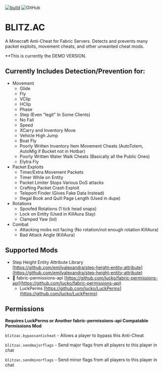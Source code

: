 [![build](https://github.com/CoolMineman/CheaterDeleter/actions/workflows/build.yml/badge.svg)](https://github.com/CoolMineman/CheaterDeleter/actions/workflows/build.yml)
![GitHub](https://img.shields.io/github/license/CoolMineman/CheaterDeleter)
# BLITZ.AC

A Minecraft Anti-Cheat for Fabric Servers. Detects and prevents many packet exploits, movement cheats, and other unwanted cheat mods.


**This is currently the DEMO VERSION.

## Currently Includes Detection/Prevention for:

* Movement
    * Glide
    * Fly
    * VClip
    * HClip
    * Phase
    * Step (Even "legit" In Some Clients)
    * No Fall
    * Speed
    * XCarry and Inventory Move
    * Vehicle High Jump
    * Boat Fly
    * Poorly Written Inventory Item Movement Cheats (AutoTotem, AutoMlg if Bucket not in Hotbar)
    * Poorly Written Water Walk Cheats (Basically all the Public Ones)
    * Elytra Fly
* Packet Exploits
    * Timer/Extra Movement Packets
    * Timer While on Entity
    * Packet Limiter Stops Various DoS attacks
    * Crafting Packet Crash Exploit
    * Teleport Finder (Gives Fake Data Instead)
    * Illegal Book and Quill Page Length (Used in dupe)
* Rotations
    * Spoofed Rotations (1 tick head snaps)
    * Lock on Entity (Used in KillAura Stay)
    * Clamped Yaw (lol)
* Combat
    * Attacking mobs not facing (No rotation/not enough rotation KillAura)
    * Bad Attack Angle (KillAura)

## Supported Mods

* Step Height Entity Attribute Library [https://github.com/emilyalexandra/step-height-entity-attribute](https://github.com/emilyalexandra/step-height-entity-attribute)
* :key: fabric-permissions-api [https://github.com/lucko/fabric-permissions-api](https://github.com/lucko/fabric-permissions-api)
    * LuckPerms [https://github.com/lucko/LuckPerms](https://github.com/lucko/LuckPerms)

## Permissions

**Requires LuckPerms or Another fabric-permissions-api Compatable Permissions Mod**

`blitzac.bypassanticheat` - Allows a player to bypass this Anti-Cheat

`blitzac.sendmajorflags` - Send major flags from all players to this player in chat

`blitzac.sendminorflags` - Send minor flags from all players to this player in chat

